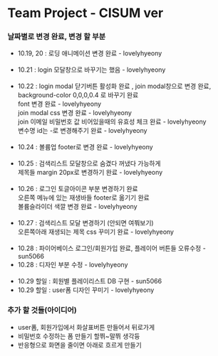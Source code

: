 # Team Project - CISUM ver

### 날짜별로 변경 완료, 변경 할 부분

- 10.19, 20 : 로딩 애니메이션 변경 완료 - lovelyhyeony  
  <br/>
- 10.21 : login 모달창으로 바꾸기는 했음 - lovelyhyeony  
  <br/>
- 10.22 : login modal 닫기버튼 활성화 완료 , join modal창으로 변경 완료,  
   background-color 0,0,0,0.4 로 바꾸기 완료  
   font 변경 완료 - lovelyhyeony  
   join modal css 변경 완료 - lovelyhyeony  
   join 이메일 비밀번호 값 비어있을때의 유효성 체크 완료 - lovelyhyeony  
   변수명 id는 -로 변경해주기 완료 - lovelyhyeony  
  <br/>
- 10.24 : 볼륨업 footer로 변경 완료 - lovelyhyeony  
  <br/>
- 10.25 : 검색리스트 모달창으로 숨겼다 꺼냈다 가능하게  
  제목들 margin 20px로 변경하기 완료 - lovelyhyeony  
  <br/>
- 10.26 : 로그인 토글아이콘 부분 변경하기 완료  
  오른쪽 메뉴에 있는 재생바들 footer로 옮기기 완료  
  볼륨슬라이더 색깔 변경 완료 - lovelyhyeony  
  <br/>
- 10.27 : 검색리스트 모달 변경하기 (안되면 여쭤보기)  
  오른쪽아래 재생되는 제목 css 꾸미기 완료 - lovelyhyeony  
  <br/>
- 10.28 : 파이어베이스 로그인/회원가입 완료,
  플레이어 버튼들 오류수정 - sun5066
- 10.28 : 디자인 부분 수정 - lovelyhyeony  
  <br/>
- 10.29 할일 : 회원별 플레이리스트 DB 구현 - sun5066
- 10.29 할일 : user폼 디자인 꾸미기 - lovelyhyeony

### 추가 할 것들(아이디어)

- user폼, 회원가입에서 화살표버튼 만들어서 뒤로가게
- 비밀번호 수정하는 폼 만들기 할쮜~말쮜 생각듕
- 반응형으로 화면을 줄이면 아래로 흐르게 만들기
